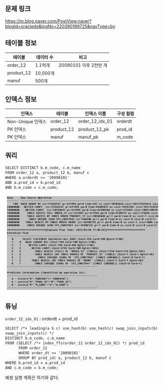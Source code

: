 ## 문제 링크
https://m.blog.naver.com/PostView.naver?blogId=oracledo&logNo=220390189725&navType=by

## 테이블 정보
| 테이블        | 데이터 수   | 비고                |
|------------|---------|-------------------|
| order_12   | 1.1억개   | 20090101 이후 2천만 개 |
| product_12 | 10,000개 |                   |
| manuf      | 500개    |                   |

## 인덱스 정보
| 인덱스            | 테이블        | 인덱스 이름          | 구성 컬럼   |
|----------------|------------|-----------------|---------|
| Non-Unique 인덱스 | order_12   | order_12_idx_01 | orderdt |
| PK 인덱스         | product_12 | product_12_pk   | prod_id |
| PK 인덱스         | manuf      | manuf_pk        | m_code  |

## 쿼리
```oracle-sql
SELECT DISTINCT b.m_code, c.m_name
FROM order_12 a, product_12 b, manuf c
WHERE a.orderdt >= '20090101'
AND a.prod_id = b.prod_id
AND b.m_code = c.m_code;
```
![img.png](img.png)

## 튜닝
`order_12_idx_01` : orderdt + prod_id
```oracle-sql
SELECT /*+ leading(a b c) use_hash(b) use_hash(c) swap_join_inputs(b) swap_join_inputs(c) */ 
DISTINCT b.m_code, c.m_name
FROM (SELECT /*+ index_ffs(order_12 order_12_idx_01) */ prod_id
      FROM order_12
      WHERE order_dt >= '20090101'
      GROUP BY prod_id) a, product_12 b, manuf c
WHERE b.prod_id = a.prod_id
AND c.m_code = b.m_code;
```
예쌍 실행 계획은 하기와 같다.